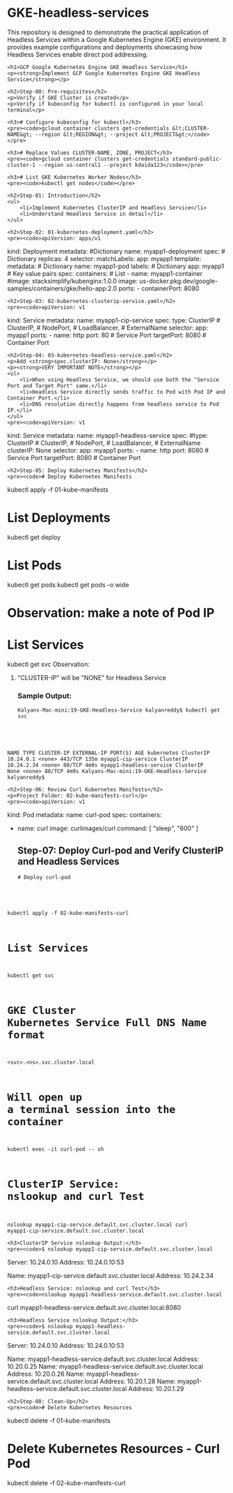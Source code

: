 # GKE-headless-services
This repository is designed to demonstrate the practical application of Headless Services within a Google Kubernetes Engine (GKE) environment. It provides example configurations and deployments showcasing how Headless Services enable direct pod addressing. 

<!DOCTYPE html>
<html lang="en">
<head>
    <meta charset="UTF-8">
    <meta name="viewport" content="width=device-width, initial-scale=1.0">
    <title>GCP Google Kubernetes Engine GKE Headless Service</title>
</head>
<body>

    <h1>GCP Google Kubernetes Engine GKE Headless Service</h1>
    <p><strong>Implement GCP Google Kubernetes Engine GKE Headless Service</strong></p>

    <h2>Step-00: Pre-requisites</h2>
    <p>Verify if GKE Cluster is created</p>
    <p>Verify if kubeconfig for kubectl is configured in your local terminal</p>
    
    <h3># Configure kubeconfig for kubectl</h3>
    <pre><code>gcloud container clusters get-credentials &lt;CLUSTER-NAME&gt; --region &lt;REGION&gt; --project &lt;PROJECT&gt;</code></pre>

    <h3># Replace Values CLUSTER-NAME, ZONE, PROJECT</h3>
    <pre><code>gcloud container clusters get-credentials standard-public-cluster-1 --region us-central1 --project kdaida123</code></pre>

    <h3># List GKE Kubernetes Worker Nodes</h3>
    <pre><code>kubectl get nodes</code></pre>

    <h2>Step-01: Introduction</h2>
    <ul>
        <li>Implement Kubernetes ClusterIP and Headless Service</li>
        <li>Understand Headless Service in detail</li>
    </ul>

    <h2>Step-02: 01-kubernetes-deployment.yaml</h2>
    <pre><code>apiVersion: apps/v1
kind: Deployment
metadata: #Dictionary
  name: myapp1-deployment
spec: # Dictionary
  replicas: 4
  selector:
    matchLabels:
      app: myapp1
  template:
    metadata: # Dictionary
      name: myapp1-pod
      labels: # Dictionary
        app: myapp1  # Key value pairs
    spec:
      containers: # List
        - name: myapp1-container
          #image: stacksimplify/kubenginx:1.0.0
          image: us-docker.pkg.dev/google-samples/containers/gke/hello-app:2.0
          ports: 
            - containerPort: 8080</code></pre>

    <h2>Step-03: 02-kubernetes-clusterip-service.yaml</h2>
    <pre><code>apiVersion: v1
kind: Service
metadata:
  name: myapp1-cip-service
spec:
  type: ClusterIP # ClusterIP, # NodePort, # LoadBalancer, # ExternalName
  selector:
    app: myapp1
  ports:
    - name: http
      port: 80 # Service Port
      targetPort: 8080 # Container Port</code></pre>

    <h2>Step-04: 03-kubernetes-headless-service.yaml</h2>
    <p>Add <strong>spec.clusterIP: None</strong></p>
    <p><strong>VERY IMPORTANT NOTE</strong></p>
    <ul>
        <li>When using Headless Service, we should use both the "Service Port and Target Port" same.</li>
        <li>Headless Service directly sends traffic to Pod with Pod IP and Container Port.</li>
        <li>DNS resolution directly happens from headless service to Pod IP.</li>
    </ul>
    <pre><code>apiVersion: v1
kind: Service
metadata:
  name: myapp1-headless-service
spec:
  #type: ClusterIP # ClusterIP, # NodePort, # LoadBalancer, # ExternalName
  clusterIP: None
  selector:
    app: myapp1
  ports:
    - name: http
      port: 8080 # Service Port
      targetPort: 8080 # Container Port</code></pre>

    <h2>Step-05: Deploy Kubernetes Manifests</h2>
    <pre><code># Deploy Kubernetes Manifests
kubectl apply -f 01-kube-manifests

# List Deployments
kubectl get deploy

# List Pods
kubectl get pods
kubectl get pods -o wide

# Observation: make a note of Pod IP

# List Services
kubectl get svc
Observation: 
1. "CLUSTER-IP" will be "NONE" for Headless Service</code></pre>

    <h3>Sample Output:</h3>
    <pre><code>Kalyans-Mac-mini:19-GKE-Headless-Service kalyanreddy$ kubectl get svc
NAME                      TYPE        CLUSTER-IP   EXTERNAL-IP   PORT(S)   AGE
kubernetes                ClusterIP   10.24.0.1    &lt;none&gt;        443/TCP   135m
myapp1-cip-service        ClusterIP   10.24.2.34   &lt;none&gt;        80/TCP    4m9s
myapp1-headless-service   ClusterIP   None         &lt;none&gt;        80/TCP    4m9s
Kalyans-Mac-mini:19-GKE-Headless-Service kalyanreddy$</code></pre>

    <h2>Step-06: Review Curl Kubernetes Manifests</h2>
    <p>Project Folder: 02-kube-manifests-curl</p>
    <pre><code>apiVersion: v1
kind: Pod
metadata:
  name: curl-pod
spec:
  containers:
  - name: curl
    image: curlimages/curl 
    command: [ "sleep", "600" ]</code></pre>

    <h2>Step-07: Deploy Curl-pod and Verify ClusterIP and Headless Services</h2>
    <pre><code># Deploy curl-pod
kubectl apply -f 02-kube-manifests-curl

# List Services
kubectl get svc

# GKE Cluster Kubernetes Service Full DNS Name format
&lt;svc&gt;.&lt;ns&gt;.svc.cluster.local

# Will open up a terminal session into the container
kubectl exec -it curl-pod -- sh

# ClusterIP Service: nslookup and curl Test
nslookup myapp1-cip-service.default.svc.cluster.local
curl myapp1-cip-service.default.svc.cluster.local</code></pre>

    <h3>ClusterIP Service nslookup Output:</h3>
    <pre><code>$ nslookup myapp1-cip-service.default.svc.cluster.local
Server:		10.24.0.10
Address:	10.24.0.10:53

Name:	myapp1-cip-service.default.svc.cluster.local
Address: 10.24.2.34</code></pre>

    <h3>Headless Service: nslookup and curl Test</h3>
    <pre><code>nslookup myapp1-headless-service.default.svc.cluster.local
curl myapp1-headless-service.default.svc.cluster.local:8080</code></pre>
    
    <h3>Headless Service nslookup Output:</h3>
    <pre><code>$ nslookup myapp1-headless-service.default.svc.cluster.local
Server:		10.24.0.10
Address:	10.24.0.10:53

Name:	myapp1-headless-service.default.svc.cluster.local
Address: 10.20.0.25
Name:	myapp1-headless-service.default.svc.cluster.local
Address: 10.20.0.26
Name:	myapp1-headless-service.default.svc.cluster.local
Address: 10.20.1.28
Name:	myapp1-headless-service.default.svc.cluster.local
Address: 10.20.1.29</code></pre>

    <h2>Step-08: Clean-Up</h2>
    <pre><code># Delete Kubernetes Resources
kubectl delete -f 01-kube-manifests

# Delete Kubernetes Resources - Curl Pod
kubectl delete -f 02-kube-manifests-curl</code></pre>

</body>
</html>
